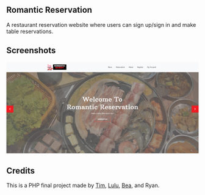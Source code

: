 ## Romantic Reservation
A restaurant reservation website where users can sign up/sign in and make table reservations.

## Screenshots
![Screenshot](roreservation.png)

## Credits
This is a PHP final project made by [Tim](https://github.com/timzcodes), [Lulu](https://github.com/llw4h), [Bea](https://github.com/beatrs), and Ryan.
